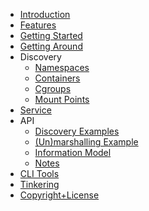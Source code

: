 <!-- markdownlint-disable-next-line MD041 -->
* [Introduction](/) <!-- homepage pitfall, https://github.com/docsifyjs/docsify/issues/1131 -->
* [Features](features)
* [Getting Started](getting-started)
* [Getting Around](getting-around)
* Discovery
  * [Namespaces](discovery)
  * [Containers](containers)
  * [Cgroups](cgroup)
  * [Mount Points](mountpoint)
* [Service](service)
* API
  * [Discovery Examples](discovery-examples)
  * [(Un)marshalling Example](marshalling-example)
  * [Information Model](model)
  * [Notes](api-notes)
* [CLI Tools](cli)
* [Tinkering](tinkering)
* [Copyright+License](copylicense)
